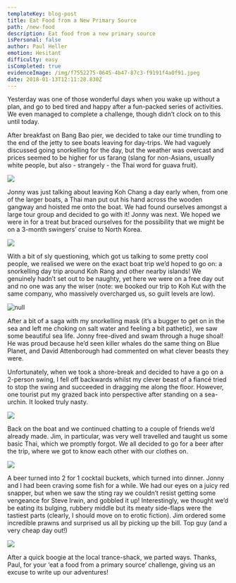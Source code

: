 ```yaml
---
templateKey: blog-post
title: Eat Food from a New Primary Source
path: /new-food
description: Eat food from a new primary source
isPersonal: false
author: Paul Heller
emotion: Hesitant
difficulty: easy
isCompleted: true
evidenceImage: /img/f7552275-0645-4b47-87c3-f9191f4a0f91.jpeg
date: 2018-01-13T12:11:28.830Z
---
```

Yesterday was one of those wonderful days when you wake up without a plan, and go to bed tired and happy after a fun-packed series of activities. We even managed to complete a challenge, though didn’t clock on to this until today.

After breakfast on Bang Bao pier, we decided to take our time trundling to the end of the jetty to see boats leaving for day-trips. We had vaguely discussed going snorkelling for the day, but the weather was overcast and prices seemed to be higher for us farang (slang for non-Asians, usually white people, but also - strangely - the Thai word for guava fruit).

![](/img/73016c07-bacd-4ebf-a4b3-7f2087daf46b.jpeg)

Jonny was just talking about leaving Koh Chang a day early when, from one of the larger boats, a Thai man put out his hand across the wooden gangway and hoisted me onto the boat. We had found ourselves amongst a large tour group and decided to go with it! Jonny was next. We hoped we were in for a treat but braced ourselves for the possibility that we might be on a 3-month swingers’ cruise to North Korea.

![](/img/56f8dd8d-1743-42fc-b274-bf8b56f193c6.jpeg)

With a bit of sly questioning, which got us talking to some pretty cool people, we realised we were on the exact boat trip we’d hoped to go on: a snorkelling day trip around Koh Rang and other nearby islands! We genuinely hadn’t set out to be naughty, yet here we were on a free day out and no one was any the wiser (note: we booked our trip to Koh Kut with the same company, who massively overcharged us, so guilt levels are low).

![null](/img/e3da4f30-489a-437e-8cc2-8054cd4fda9c.jpeg)

After a bit of a saga with my snorkelling mask (it’s a bugger to get on in the sea and left me choking on salt water and feeling a bit pathetic), we saw some beautiful sea life. Jonny free-dived and swam through a huge shoal! He was proud because he’d seen killer whales do the same thing on Blue Planet, and David Attenborough had commented on what clever beasts they were.

Unfortunately, when we took a shore-break and decided to have a go on a 2-person swing, I fell off backwards whilst my clever beast of a fiancé tried to stop the swing and succeeded in dragging me along the floor. However, one tourist put my grazed back into perspective after standing on a sea-urchin. It looked truly nasty.

![](/img/7d979545-cd0e-4959-9d28-83d90c0fb838.jpeg)

Back on the boat and we continued chatting to a couple of friends we’d already made. Jim, in particular, was very well travelled and taught us some basic Thai, which we promptly forgot. We all decided to go for a beer after the trip, where we got to know each other with our clothes on.

![](/img/6b975291-38b2-453f-8b70-fe912cfa32a8.jpeg)

A beer turned into 2 for 1 cocktail buckets, which turned into dinner. Jonny and I had been craving some fish for a while. We had our eyes on a juicy red snapper, but when we saw the sting ray we couldn’t resist getting some vengeance for Steve Irwin, and gobbled it up! Interestingly, we thought we’d be eating its bulging, rubbery middle but its meaty side-flaps were the tastiest parts (clearly, I should move on to erotic fiction). Jim ordered some incredible prawns and surprised us all by picking up the bill. Top guy (and a very cheap day out!)

![](/img/f7552275-0645-4b47-87c3-f9191f4a0f91.jpeg)

After a quick boogie at the local trance-shack, we parted ways. Thanks, Paul, for your ‘eat a food from a primary source’ challenge, giving us an excuse to write up our adventures!
